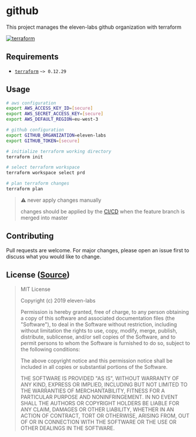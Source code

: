 # github

This project manages the eleven-labs github organization with terraform

[![terraform](https://github.com/eleven-labs/github/workflows/terraform/badge.svg?branch=master&event=push)](https://github.com/btp-force/tf-github/actions?query=workflow:terraform+branch:master)

## Requirements
- [`terraform`](https://www.terraform.io/downloads.html) `~> 0.12.29`

## Usage
```bash
# aws configuration
export AWS_ACCESS_KEY_ID=[secure]
export AWS_SECRET_ACCESS_KEY=[secure]
export AWS_DEFAULT_REGION=eu-west-3

# github configuration
export GITHUB_ORGANIZATION=eleven-labs
export GITHUB_TOKEN=[secure]

# initialize terraform working directory
terraform init

# select terraform workspace
terraform workspace select prd

# plan terraform changes
terraform plan
```

> :warning: never apply changes manually
>
> changes should be applied by the [CI/CD](https://github.com/btp-force/tf-github/actions?query=workflow:terraform) when the feature branch is merged into master

## Contributing
Pull requests are welcome. For major changes, please open an issue first to discuss what you would like to change.

## License ([Source](https://github.com/eleven-labs/github/blob/master/LICENSE))

> MIT License
>
> Copyright (c) 2019 eleven-labs
>
> Permission is hereby granted, free of charge, to any person obtaining a copy
> of this software and associated documentation files (the "Software"), to deal
> in the Software without restriction, including without limitation the rights
> to use, copy, modify, merge, publish, distribute, sublicense, and/or sell
> copies of the Software, and to permit persons to whom the Software is
> furnished to do so, subject to the following conditions:
>
> The above copyright notice and this permission notice shall be included in all
> copies or substantial portions of the Software.
>
> THE SOFTWARE IS PROVIDED "AS IS", WITHOUT WARRANTY OF ANY KIND, EXPRESS OR
> IMPLIED, INCLUDING BUT NOT LIMITED TO THE WARRANTIES OF MERCHANTABILITY,
> FITNESS FOR A PARTICULAR PURPOSE AND NONINFRINGEMENT. IN NO EVENT SHALL THE
> AUTHORS OR COPYRIGHT HOLDERS BE LIABLE FOR ANY CLAIM, DAMAGES OR OTHER
> LIABILITY, WHETHER IN AN ACTION OF CONTRACT, TORT OR OTHERWISE, ARISING FROM,
> OUT OF OR IN CONNECTION WITH THE SOFTWARE OR THE USE OR OTHER DEALINGS IN THE
> SOFTWARE.
